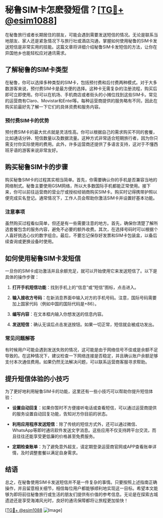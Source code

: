 # 秘鲁SIM卡怎麽發短信？[[TG💪+ @esim1088](https://t.me/s/esim1088)]

在秘鲁旅行或者长期居住的朋友，可能会遇到需要发送短信的情况。无论是联系当地朋友、家人还是紧急情况下与旅行社或酒店沟通，掌握如何使用秘鲁的SIM卡发送短信是非常实用的技能。这篇文章将详细介绍秘鲁SIM卡发短信的方法，让你在异国他乡也能轻松应对通讯需求。

## 了解秘鲁的SIM卡类型

在秘鲁，你可以选择多种类型的SIM卡，包括预付费和后付费两种模式。对于大多数游客来说，预付费SIM卡是最方便的选择。这种卡无需复杂的注册流程，购买后即可立即使用。你可以在机场、手机商店或者街头的小摊位找到这些SIM卡。常见的运营商有Claro、Movistar和Entel等。每种运营商提供的服务略有不同，因此在购买前最好先了解一下它们的具体资费和服务内容。

### 预付费SIM卡的优势

预付费SIM卡的最大优点就是灵活性高。你可以根据自己的需求购买不同的套餐，比如通话分钟、短信数量以及数据流量。这种方式非常适合短期旅行者，因为你只需支付你实际使用的费用。此外，许多运营商还提供了多语言支持，这对于不懂西班牙语的游客来说非常友好。

## 购买秘鲁SIM卡的步骤

购买秘鲁SIM卡的过程其实相当简单。首先，你需要确认你的手机是否兼容当地的网络制式。秘鲁主要使用GSM网络，所以大多数国际手机都能正常使用。接下来，你可以前往运营商的营业厅或授权经销商购买SIM卡。购买时记得携带护照以便完成实名登记。通常情况下，工作人员会帮助你激活SIM卡并设置好基本功能。

### 注意事项

虽然购买过程看似简单，但还是有一些需要注意的地方。首先，确保你清楚了解所选套餐包含的服务内容，避免不必要的额外收费。其次，在选择号码时可以根据个人喜好挑选心仪的数字组合。最后，不要忘记保存好发票和SIM卡包装盒，以备后续查询或更换设备时使用。

## 如何使用秘鲁SIM卡发短信

一旦你的SIM卡成功激活并且余额充足，就可以开始使用它来发送短信了。以下是具体的操作步骤：

1. **打开手机短信功能**：找到手机上的“信息”或“短信”图标，点击进入。
   
2. **输入接收方号码**：在新消息界面中输入对方的手机号码。注意，国际号码需要加上国家代码（例如中国的国际代码是+86）。

3. **编写内容**：在文本框内输入你想发送的信息内容。

4. **发送短信**：确认无误后点击发送按钮。如果一切正常，短信就会被成功发出。

### 常见问题解答

有时候用户可能会遇到发送失败的情况，这可能是由于网络信号不佳或是余额不足导致的。在这种情况下，建议检查一下网络连接是否稳定，并且确认账户余额足够支付本次通信费用。如果仍然无法解决问题，可以联系运营商客服寻求帮助。

## 提升短信体验的小技巧

为了更好地利用秘鲁SIM卡的功能，这里还有一些小技巧可以帮助你提升短信体验：

- **设置自动回复**：如果你暂时不方便接听电话或查看短信，可以通过运营商提供的服务设置自动回复功能，告知对方你目前的状态。
  
- **利用应用程序发送短信**：除了传统的短信方式外，还可以通过微信、WhatsApp等即时通讯软件发送文字消息。这些应用不仅支持跨平台交流，而且往往还能享受更低廉的价格甚至免费服务。

- **定期检查账单**：为了避免意外超支，请定期登录运营商官网或APP查看账单详情，及时调整套餐以满足自身需求。

## 结语

总之，在秘鲁使用SIM卡发送短信并不是一件复杂的事情。只要按照上述指南正确操作，并且留意相关细节，相信每位用户都能够顺利地实现这一目标。希望本文能够为即将前往秘鲁旅行或生活的朋友们提供有价值的参考信息。无论是在探索古城遗迹还是享受海滩风光时，良好的通讯保障都将让旅程更加愉快！

[[TG💪+ @esim1088](https://t.me/s/esim1088) ![Image](https://i.postimg.cc/4NQfJmqS/Snipaste-2025-05-13-00-14-12.png)]